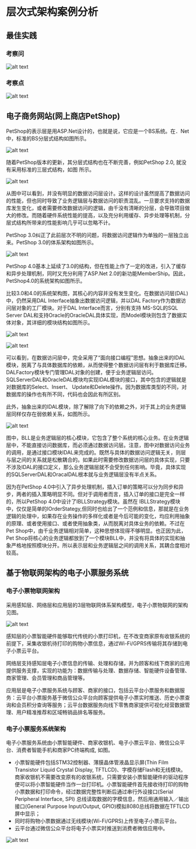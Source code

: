 # 层次式架构案例分析



## 最佳实践

### 考察问
![alt text](7层次式架构案例分析/电子小票物联网架构_评估.png)


### 考察点

![alt text](7层次式架构案例分析/电子小票物联网架构.png)




## 电子商务网站(网上商店PetShop)

PetShop的表示层是用ASP.Net设计的，也就是说，它应是一个BS系统。在．Net中，标准的BS分层式结构如图所示。

![alt text](7层次式架构案例分析/Net中标准的BS分层式结构.png)

随着PetShop版本的更新，其分层式结构也在不断完善，例如PetShop 2.0, 就没有采用标准的三层式结构，如图 所示。

![alt text](7层次式架构案例分析/PetShop2.0的体系架构.png)

从图中可以看到，并没有明显的数据访问层设计。这样的设计虽然提高了数据访问的性能，但也同时导致了业务逻辑层与数据访问的职责混乱。一旦要求支持的数据库发生变化，或者需要修改数据访问的逻辑，由千没有清晰的分层，会导致项目做大的修改。而随着硬件系统性能的提高，以及充分利用缓存、异步处理等机制，分层式结构所带来的性能影响几乎可以忽略不计。

PetShop 3.0纠正了此前层次不明的问题，将数据访问逻辑作为单独的一层独立出来。PetShop 3.0的体系架构如图所示。

![alt text](7层次式架构案例分析/PetShop3.0的体系架构.png)

PetShop 4.0基本上延续了3.0的结构，但在性能上作了一定的改进，引入了缓存和异步处理机制，同时又充分利用了ASP.Net 2.0的新功能MemberShip。因此，PetShop4.0的系统架构如图所示。

比较3.0和4.0的系统架构图，其核心的内容并没有发生变化。在数据访问层(DAL)中，仍然采用DAL Interface抽象出数据访问逻辑，并以DAL Factory作为数据访问层对象的工厂模块。对于DAL Interface而言，分别有支持 MS-SQL的SQL Server DAL和支持Oracle的OracleDAL具体实现，而Model模块则包含了数据实体对象，其详细的模块结构如图所示。

![alt text](7层次式架构案例分析/PetShop4.0的体系架构.png)

![alt text](7层次式架构案例分析/数据访问层的模块结构图.png)

可以看到，在数据访问层中，完全采用了“面向接口编程”思想。抽象出来的IDAL模块，脱离了与具体数据库的依赖，从而使得整个数据访问层有利于数据库迁移。DALFactory模块专门管理DAL对象的创建，便于业务逻辑层访问。SQLServerDAL和OracleDAL模块均实现IDAL模块的接口，其中包含的逻辑就是对数据库的Select、Insert、 Update和Delete操作。因为数据库类型的不同，对数据库的操作也有所不同，代码也会因此有所区别。

此外，抽象出来的IDAL模块，除了解除了向下的依赖之外，对于其上的业务逻辑层同样仅存在弱依赖关系，如图所示。

![alt text](7层次式架构案例分析/业务逻辑层的模块结构图.png)

图中，BLL是业务逻辑层的核心模块，它包含了整个系统的核心业务。在业务逻辑层中，不能直接访问数据库，而必须通过数据访问层。注意，图中对数据访问业务的调用，是通过接口模块IDAL来完成的。既然与具体的数据访问逻辑无关，则层与层之间的关系就是松散耦合的。如果此时需要修改数据访问层的具体实现，只要不涉及IDAL的接口定义，那么业务逻辑层就不会受到任何影响。毕竟，具体实现的SQLServerDAL和OracalDAL根本就与业务逻辑层没有半点关系。

因为在PetShop 4.0中引入了异步处理机制，插入订单的策略可以分为同步和异步，两者的插入策略明显不同。但对于调用者而言，插入订单的接口是完全一样的，所以PetShop 4.0中设计了IBLLStrategy模块。虽然在 IBLLStrategy模块中，仅仅是简单的IOrderStategy,但同时也给出了一个范例和信息，那就是在业务逻辑的处理中，如果存在业务操作的多样化或者是今后可能的变化，均应利用抽象的原理、或者使用接口、或者使用抽象类，从而脱离对具体业务的依赖。不过在Pet Shop中，由千业务逻辑相对简单，这种思想体现得不够明显。也正因为此，Pet Shop将核心的业务逻辑都放到了一个模块BLL中，并没有将具体的实现和抽象严格地按照模块分开。所以表示层和业务逻辑层之间的调用关系，其耦合度相对较高。



## 基于物联网架构的电子小票服务系统


### 电子小票物联网架构

采用感知层、网络层和应用层的3层物联网体系架构模型，电子小票物联网的架构见图。

![alt text](7层次式架构案例分析/电子小票物联网架构.png)

感知层的小票智能硬件能够取代传统的小票打印机，在不改变商家原有收银系统的前提下，采集收银机待打印的购物小票信息，通过Wi-Fi/GPRS传输将其存储到电子小票云平台。

网络层支持感知层电子小票信息的传输、处理和存储，并为顾客和线下商家的应用提供服务支撑，实现的功能为：数据传输与处理、数据存储、智能硬件设备管理、商家管理、会员管理和商品管理等。

应用层是电子小票服务系统与顾客、商家的接口，包括云平台小票服务和数据服务：云平台小票服务基于微信公众平台向顾客提供电子小票实时推送、历史小票查询和会员积分查询等服务；云平台数据服务向线下零售商家提供可视化经营数据管理、用户精准推荐和区域畅销品排名等服务。


### 电子小票服务系统架构

电子小票服务系统由小票智能硬件、商家收银机、电子小票云平台、微信公众平台、消费者智能手机和商家PC终端构成, 如图。

- 小票智能硬件包括STM32控制器、薄膜晶体管液晶显示屏(Thin Film Transistor Liquid Crystal Display, TFTLCD)、字模存储Flash和无线模块。商家收银机不需要改变原有的收银系统，只需要安装小票智能硬件的驱动程序便可以将小票智能硬件当作一台打印机。小票智能硬件首先接收待打印的购物小票数据和打印命令，经过数据完整性判断后通过串行外设接口(Serial Peripheral Interface, SPI) 总线读取数据的字模信息，然后用通用输入／输出接口(General Purpose Input/Output, GPIO)模拟8080总线将数据在TFTLCD屏中显示；
- 同时将购物小票数据通过无线模块(Wi-Fi/GPRS)上传至电子小票云平台。
- 云平台通过微信公众平台将电子小票实时推送到消费者微信应用中。

![alt text](7层次式架构案例分析/电子小票服务系统结构框图.png)

































































































